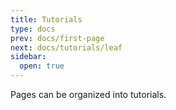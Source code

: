 ```yaml
---
title: Tutorials
type: docs
prev: docs/first-page
next: docs/tutorials/leaf
sidebar:
  open: true
---
```


Pages can be organized into tutorials.
